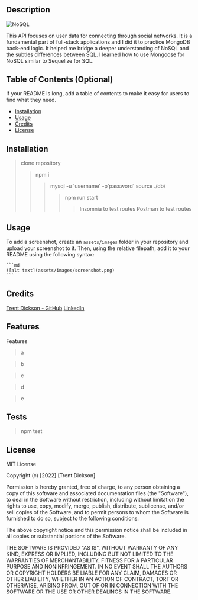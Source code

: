 # <Social Network API>

## Description

![NoSQL](https://img.shields.io/badge/NoSQL-MongoDB-yellowgreen)

This API focuses on user data for connecting through social networks. It is a fundamental part of full-stack applications and I did it to practice MongoDB back-end logic. It helped me bridge a deeper understanding of NoSQL and the subtles differences between SQL. I learned how to use Mongoose for NoSQL similar to Sequelize for SQL. 

## Table of Contents (Optional)

If your README is long, add a table of contents to make it easy for users to find what they need.

- [Installation](#installation)
- [Usage](#usage)
- [Credits](#credits)
- [License](#license)

## Installation

> clone repository 
>> npm i
>>> mysql -u 'username' -p'password'
>>> source ./db/
>>>> npm run start
>>>>> Insomnia to test routes
>>>>> Postman to test routes

## Usage

To add a screenshot, create an `assets/images` folder in your repository and upload your screenshot to it. Then, using the relative filepath, add it to your README using the following syntax:

    ```md
    ![alt text](assets/images/screenshot.png)
    ```

## Credits

[Trent Dickson - GitHub](https://github.com/tdickson96)
[LinkedIn](https://www.linkedin.com/in/tad96/)

## Features

Features
>   a

>   b

>   c

>   d

>   e

## Tests

> npm test

## License

MIT License

Copyright (c) [2022] [Trent Dickson]

Permission is hereby granted, free of charge, to any person obtaining a copy
of this software and associated documentation files (the "Software"), to deal
in the Software without restriction, including without limitation the rights
to use, copy, modify, merge, publish, distribute, sublicense, and/or sell
copies of the Software, and to permit persons to whom the Software is
furnished to do so, subject to the following conditions:

The above copyright notice and this permission notice shall be included in all
copies or substantial portions of the Software.

THE SOFTWARE IS PROVIDED "AS IS", WITHOUT WARRANTY OF ANY KIND, EXPRESS OR
IMPLIED, INCLUDING BUT NOT LIMITED TO THE WARRANTIES OF MERCHANTABILITY,
FITNESS FOR A PARTICULAR PURPOSE AND NONINFRINGEMENT. IN NO EVENT SHALL THE
AUTHORS OR COPYRIGHT HOLDERS BE LIABLE FOR ANY CLAIM, DAMAGES OR OTHER
LIABILITY, WHETHER IN AN ACTION OF CONTRACT, TORT OR OTHERWISE, ARISING FROM,
OUT OF OR IN CONNECTION WITH THE SOFTWARE OR THE USE OR OTHER DEALINGS IN THE
SOFTWARE.